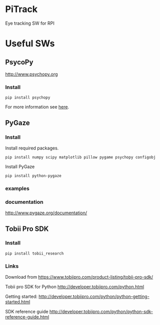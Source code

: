 # PiTrack
Eye tracking SW for RPI

# Useful SWs

## PsycoPy
http://www.psychopy.org

### Install

```
pip install psychopy
```

For more information see [here](http://psychopy.org/installation.html#manual-install).


## PyGaze

### Install

Install required packages.
```
pip install numpy scipy matplotlib pillow pygame psychopy configobj
```

Install PyGaze
```
pip install python-pygaze
```

### examples

### documentation
http://www.pygaze.org/documentation/

## Tobii Pro SDK

### Install
```
pip install tobii_research
```

### Links

Download from https://www.tobiipro.com/product-listing/tobii-pro-sdk/

Tobii pro SDK for Python
http://developer.tobiipro.com/python.html

Getting started: 
http://developer.tobiipro.com/python/python-getting-started.html

SDK reference guide
http://developer.tobiipro.com/python/python-sdk-reference-guide.html
